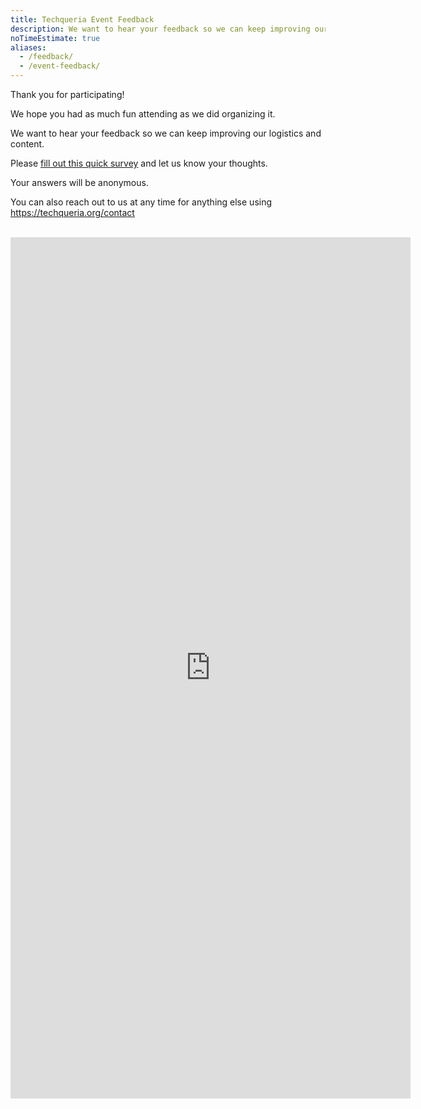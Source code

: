 ```yaml
---
title: Techqueria Event Feedback
description: We want to hear your feedback so we can keep improving our logistics and content.
noTimeEstimate: true
aliases:
  - /feedback/
  - /event-feedback/
---
```


Thank you for participating!

We hope you had as much fun attending as we did organizing it.

We want to hear your feedback so we can keep improving our logistics and content.

Please [fill out this quick survey](https://docs.google.com/forms/d/e/1FAIpQLSc849sBuI8Rge0_NKqC3db3ELML9xFdjEFt1Bcvn03jDTNKnA/viewform) and let us know your thoughts.

Your answers will be anonymous.

You can also reach out to us at any time for anything else using https://techqueria.org/contact

<br>
<iframe src="https://docs.google.com/forms/d/e/1FAIpQLSc849sBuI8Rge0_NKqC3db3ELML9xFdjEFt1Bcvn03jDTNKnA/viewform?embedded=true" width="640" height="1378" frameborder="0" marginheight="0" marginwidth="0">Loading…</iframe>

